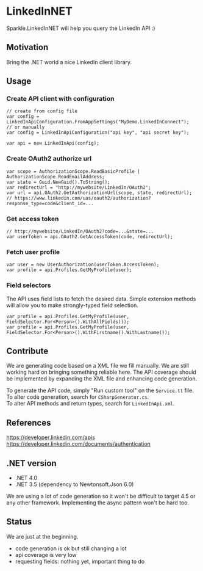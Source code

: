 ﻿LinkedInNET
===========

Sparkle.LinkedInNET will help you query the LinkedIn API :)

Motivation
------------

Bring the .NET world a nice LinkedIn client library.

Usage
------------

### Create API client with configuration

    // create from config file
    var config = LinkedInApiConfiguration.FromAppSettings("MyDemo.LinkedInConnect");
    // or manually
    var config = LinkedInApiConfiguration("api key", "api secret key");
    
    var api = new LinkedInApi(config);

### Create OAuth2 authorize url

    var scope = AuthorizationScope.ReadBasicProfile | AuthorizationScope.ReadEmailAddress;
    var state = Guid.NewGuid().ToString();
    var redirectUrl = "http://mywebsite/LinkedIn/OAuth2";
    var url = api.OAuth2.GetAuthorizationUrl(scope, state, redirectUrl);
    // https://www.linkedin.com/uas/oauth2/authorization?response_type=code&client_id=...


### Get access token

    // http://mywebsite/LinkedIn/OAuth2?code=...&state=...
    var userToken = api.OAuth2.GetAccessToken(code, redirectUrl);

### Fetch user profile

    var user = new UserAuthorization(userToken.AccessToken);
    var profile = api.Profiles.GetMyProfile(user);

### Field selectors

The API uses field lists to fetch the desired data. Simple extension methods will allow you to make strongly-typed field selection.

    var profile = api.Profiles.GetMyProfile(user, FieldSelector.For<Person>().WithAllFields());
	var profile = api.Profiles.GetMyProfile(user, FieldSelector.For<Person>().WithFirstname().WithLastname());


Contribute
------------

We are generating code based on a XML file we fill manually. 
We are still working hard on bringing something reliable here.
The API coverage should be implemented by expanding the XML file and enhancing code generation.

To generate the API code, simply "Run custom tool" on the `Service.tt` file.  
To alter code generation, search for `CSharpGenerator.cs`.  
To alter API methods and return types, search for `LinkedInApi.xml`.


References
------------

https://developer.linkedin.com/apis  
https://developer.linkedin.com/documents/authentication  


.NET version
------------

* .NET 4.0
* .NET 3.5 (dependency to Newtonsoft.Json 6.0)

We are using a lot of code generation so it won't be difficult to target 4.5 or any other framework. Implementing the async pattern won't be hard too.


Status
------------

We are just at the beginning.

* code generation is ok but still changing a lot
* api coverage is very low
* requesting fields: nothing yet, important thing to do

